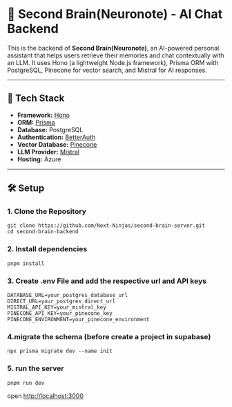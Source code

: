 # 🧠 Second Brain(Neuronote) - AI Chat Backend

This is the backend of **Second Brain(Neuronote)**, an AI-powered personal assistant that helps users retrieve their memories and chat contextually with an LLM. It uses Hono (a lightweight Node.js framework), Prisma ORM with PostgreSQL, Pinecone for vector search, and Mistral for AI responses.

---

## 🚀 Tech Stack

- **Framework:** [Hono](https://hono.dev/)
- **ORM:** [Prisma](https://www.prisma.io/)
- **Database:** PostgreSQL
- **Authentication:** [BetterAuth](https://www.better-auth.com/)
- **Vector Database:** [Pinecone](https://www.pinecone.io/)
- **LLM Provider:** [Mistral](https://mistral.ai/)
- **Hosting:** Azure 

---


## 🛠️ Setup

### 1. Clone the Repository

```
git clone https://github.com/Next-Ninjas/second-brain-server.git
cd second-brain-backend
```

### 2. Install dependencies
```
pnpm install
```

### 3. Create .env File and add the respective url and API keys

```env
DATABASE_URL=your_postgres_database_url
DIRECT_URL=your_postgres_direct_url
MISTRAL_API_KEY=your_mistral_key
PINECONE_API_KEY=your_pinecone_key
PINECONE_ENVIRONMENT=your_pinecone_environment
```

### 4.migrate the schema (before create a project in supabase)

```
npx prisma migrate dev --name init
```

### 5. run the server

```
pnpm run dev
```

open [http://localhost:3000](http://localhost:3000)



